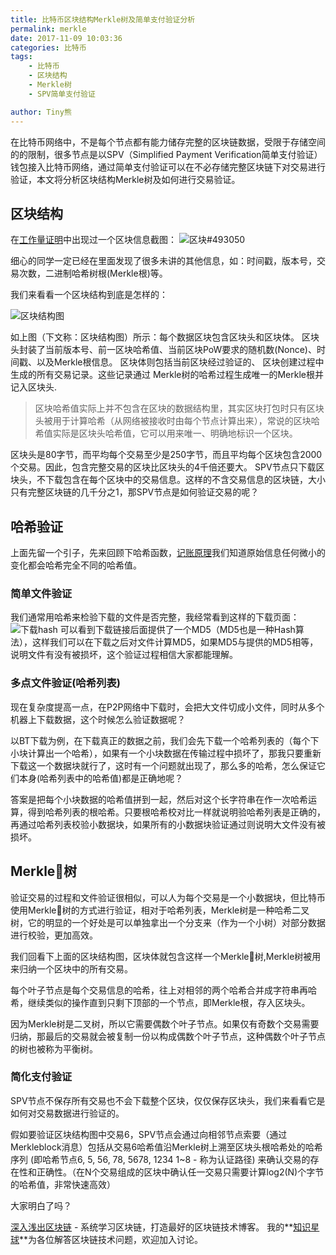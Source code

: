 ```yaml
---
title: 比特币区块结构Merkle树及简单支付验证分析
permalink: merkle
date: 2017-11-09 10:03:36
categories: 比特币
tags:
    - 比特币
    - 区块结构
    - Merkle树
    - SPV简单支付验证

author: Tiny熊
---
```


在比特币网络中，不是每个节点都有能力储存完整的区块链数据，受限于存储空间的的限制，很多节点是以SPV（Simplified Payment Verification简单支付验证）钱包接入比特币网络，通过简单支付验证可以在不必存储完整区块链下对交易进行验证，本文将分析区块结构Merkle树及如何进行交易验证。

<!-- more -->

## 区块结构


在[工作量证明](https://xiaozhuanlan.com/topic/7548206913)中出现过一个区块信息截图：
![区块#493050](https://img.learnblockchain.cn/2017/block_info_493050.jpg!wl)

细心的同学一定已经在里面发现了很多未讲的其他信息，如：时间戳，版本号，交易次数，二进制哈希树根(Merkle根)等。

我们来看看一个区块结构到底是怎样的：

![区块结构图](https://img.learnblockchain.cn/2017/block_structure.jpeg!wl)

如上图（下文称：区块结构图）所示：每个数据区块包含区块头和区块体。
区块头封装了当前版本号、前一区块哈希值、当前区块PoW要求的随机数(Nonce)、时间戳、以及Merkle根信息。
区块体则包括当前区块经过验证的、 区块创建过程中生成的所有交易记录。这些记录通过 Merkle树的哈希过程生成唯一的Merkle根并记入区块头.
> 区块哈希值实际上并不包含在区块的数据结构里，其实区块打包时只有区块头被用于计算哈希（从网络被接收时由每个节点计算出来），常说的区块哈希值实际是区块头哈希值，它可以用来唯一、明确地标识一个区块。

区块头是80字节，而平均每个交易至少是250字节，而且平均每个区块包含2000个交易。因此，包含完整交易的区块比区块头的4千倍还要大。
SPV节点只下载区块头，不下载包含在每个区块中的交易信息。这样的不含交易信息的区块链，大小只有完整区块链的几千分之1，那SPV节点是如何验证交易的呢？

## 哈希验证
上面先留一个引子，先来回顾下哈希函数，[记账原理](https://xiaozhuanlan.com/topic/9827453061)我们知道原始信息任何微小的变化都会哈希完全不同的哈希值。

### 简单文件验证
我们通常用哈希来检验下载的文件是否完整，我经常看到这样的下载页面：
![下载hash](https://img.learnblockchain.cn/2017/ex_check_file.jpeg!wl)
可以看到下载链接后面提供了一个MD5（MD5也是一种Hash算法），这样我们可以在下载之后对文件计算MD5，如果MD5与提供的MD5相等，说明文件有没有被损坏，这个验证过程相信大家都能理解。


### 多点文件验证(哈希列表)
现在复杂度提高一点，在P2P网络中下载时，会把大文件切成小文件，同时从多个机器上下载数据，这个时候怎么验证数据呢？

以BT下载为例，在下载真正的数据之前，我们会先下载一个哈希列表的（每个下小块计算出一个哈希），如果有一个小块数据在传输过程中损坏了，那我只要重新下载这一个数据块就行了，这时有一个问题就出现了，那么多的哈希，怎么保证它们本身(哈希列表中的哈希值)都是正确地呢？

答案是把每个小块数据的哈希值拼到一起，然后对这个长字符串在作一次哈希运算，得到哈希列表的根哈希。只要根哈希校对比一样就说明验哈希列表是正确的，再通过哈希列表校验小数据块，如果所有的小数据块验证通过则说明大文件没有被损坏。

## Merkle树

验证交易的过程和文件验证很相似，可以人为每个交易是一个小数据块，但比特币使用Merkle树的方式进行验证，相对于哈希列表，Merkle树是一种哈希二叉树，它的明显的一个好处是可以单独拿出一个分支来（作为一个小树）对部分数据进行校验，更加高效。

我们回看下上面的区块结构图，区块体就包含这样一个Merkle树,Merkle树被用来归纳一个区块中的所有交易。


每个叶子节点是每个交易信息的哈希，往上对相邻的两个哈希合并成字符串再哈希，继续类似的操作直到只剩下顶部的一个节点，即Merkle根，存入区块头。

因为Merkle树是二叉树，所以它需要偶数个叶子节点。如果仅有奇数个交易需要归纳，那最后的交易就会被复制一份以构成偶数个叶子节点，这种偶数个叶子节点的树也被称为平衡树。

### 简化支付验证

SPV节点不保存所有交易也不会下载整个区块，仅仅保存区块头，我们来看看它是如何对交易数据进行验证的。

假如要验证区块结构图中交易6，SPV节点会通过向相邻节点索要（通过Merkleblock消息）包括从交易6哈希值沿Merkle树上溯至区块头根哈希处的哈希序列 (即哈希节点6, 5, 56, 78, 5678, 1234 1~8 - 称为认证路径) 来确认交易的存在性和正确性。（在N个交易组成的区块中确认任一交易只需要计算log2(N)个字节的哈希值，非常快速高效）

大家明白了吗？


[深入浅出区块链](https://learnblockchain.cn/) - 系统学习区块链，打造最好的区块链技术博客。
我的**[知识星球](https://learnblockchain.cn/images/zsxq.png)**为各位解答区块链技术问题，欢迎加入讨论。
